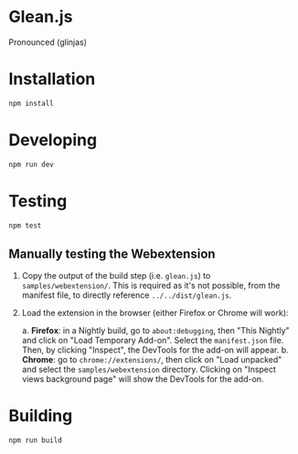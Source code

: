 # Glean.js

Pronounced (glinjas)

# Installation

```bash
npm install
```

# Developing

```bash
npm run dev
```

# Testing

```bash
npm test
```

## Manually testing the Webextension

1. Copy the output of the build step (i.e. `glean.js`) to `samples/webextension/`. This is required as it's not possible, from the manifest file, to directly reference `../../dist/glean.js`.
2. Load the extension in the browser (either Firefox or Chrome will work):

    a. **Firefox**: in a Nightly build, go to `about:debugging`, then "This Nightly" and click on "Load Temporary Add-on". Select the `manifest.json` file. Then, by clicking "Inspect", the DevTools for the add-on will appear.
    b. **Chrome**: go to `chrome://extensions/`, then click on "Load unpacked" and select the `samples/webextension` directory. Clicking on "Inspect views background page" will show the DevTools for the add-on.

# Building

```bash
npm run build
```

